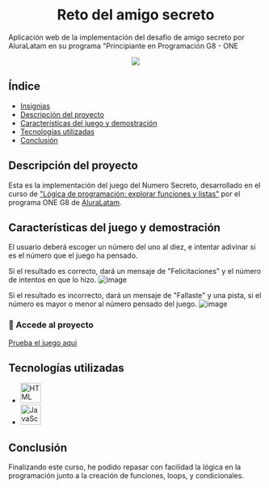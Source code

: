 <h1 align="center"> Reto del amigo secreto </h1>
Aplicación web de la implementación del desafio de amigo secreto por AluraLatam en su programa "Principiante en Programación G8 - ONE


<p id="insignias" align="center">
   <img src="https://img.shields.io/badge/STATUS-FINALIZADO-green">
</p>

## Índice
* [Insignias](#insignias)
* [Descripción del proyecto](#descripción-del-proyecto)
* [Características del juego y demostración](características-del-juego-y-demostración)
* [Tecnologías utilizadas](#tecnologías-utilizadas)
* [Conclusión](#conclusión)


## Descripción del proyecto
Esta es la implementación del juego del Numero Secreto, desarrollado en el curso de ["Lógica de programación: explorar funciones y listas"](https://app.aluracursos.com/course/logica-programacion-explorar-funciones-listas) por el programa ONE G8 de [AluraLatam](https://www.linkedin.com/school/alura-latam/).


## Características del juego y demostración
El usuario deberá escoger un número del uno al diez, e intentar adivinar si es el número que el juego ha pensado.

Si el resultado es correcto, dará un mensaje de "Felicitaciones" y el número de intentos en que lo hizo.
![image](https://github.com/user-attachments/assets/84a42acd-691a-4be7-995f-cfd3f56a2bd9)

Si el resultado es incorrecto, dará un mensaje de "Fallaste" y una pista, si el número es mayor o menor al número pensado del juego.
![image](https://github.com/user-attachments/assets/a30dbd9d-7b74-4024-baad-f1bf38e9052e)


### 📁 Accede al proyecto
<a href="https://jesshv.github.io/juego-secreto/">Prueba el juego aqui</a>


## Tecnologías utilizadas
-  <img src="https://upload.wikimedia.org/wikipedia/commons/thumb/6/61/HTML5_logo_and_wordmark.svg/2048px-HTML5_logo_and_wordmark.svg.png" alt="HTML" width="40" height="40"/>
- <img src="https://upload.wikimedia.org/wikipedia/commons/b/ba/Javascript_badge.svg" alt="JavaScript" width="40" height="40">


## Conclusión
Finalizando este curso, he podido repasar con facilidad la lógica en la programación junto a la creación de funciones, loops, y condicionales.
